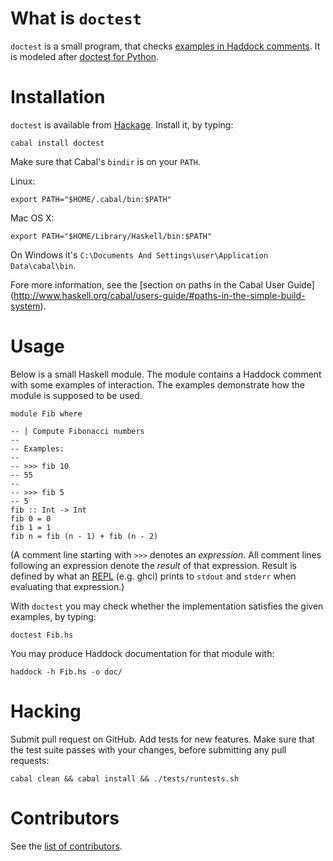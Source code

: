 What is `doctest`
===============

`doctest` is a small program, that checks
[examples in Haddock comments](http://www.haskell.org/haddock/doc/html/ch03s08.html#id566093).
It is modeled after
[doctest for Python](http://docs.python.org/library/doctest.html).



Installation
============

`doctest` is available from
[Hackage](http://hackage.haskell.org/cgi-bin/hackage-scripts/package/doctest).
Install it, by typing:

    cabal install doctest

Make sure that Cabal's `bindir` is on your `PATH`.

Linux:

    export PATH="$HOME/.cabal/bin:$PATH"

Mac OS X:

    export PATH="$HOME/Library/Haskell/bin:$PATH"

On Windows it's `C:\Documents And Settings\user\Application Data\cabal\bin`.

Fore more information, see the [section on paths in the Cabal User Guide]
(http://www.haskell.org/cabal/users-guide/#paths-in-the-simple-build-system).

Usage
=====

Below is a small Haskell module.
The module contains a Haddock comment with some examples of interaction.
The examples demonstrate how the module is supposed to be used.

    module Fib where

    -- | Compute Fibonacci numbers
    --
    -- Examples:
    --
    -- >>> fib 10
    -- 55
    --
    -- >>> fib 5
    -- 5
    fib :: Int -> Int
    fib 0 = 0
    fib 1 = 1
    fib n = fib (n - 1) + fib (n - 2)

(A comment line starting with `>>>` denotes an _expression_.
All comment lines following an expression denote the _result_ of that expression.
Result is defined by what an
[REPL](http://en.wikipedia.org/wiki/Read-eval-print_loop) (e.g. ghci)
prints to `stdout` and `stderr` when evaluating that expression.)

With `doctest` you may check whether the implementation satisfies the given examples, by typing:

    doctest Fib.hs

You may produce Haddock documentation for that module with:

    haddock -h Fib.hs -o doc/


Hacking
=======

Submit pull request on GitHub.  Add tests for new features.  Make sure that the
test suite passes with your changes, before submitting any pull requests:

    cabal clean && cabal install && ./tests/runtests.sh


Contributors
============

See the [list of contributors](https://github.com/sol/doctest-haskell/contributors).
